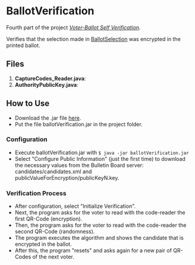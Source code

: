# BallotVerification
Fourth part of the project [*Voter-Ballot Self Verification*](www.cjgomez.cl).

Verifies that the selection made in [BallotSelection](www.cjgomez.cl) was encrypted in the printed ballot.

## Files
1. **CaptureCodes_Reader.java**: 
2. **AuthorityPublicKey.java**:

## How to Use
* Download the .jar file [here](http://www.cjgomez.cl).
* Put the file ballotVerification.jar in the project folder.

### Configuration
* Execute ballotVerification.jar with `$ java -jar ballotVerification.jar`
* Select "Configure Public Information" (just the first time) to download the necessary values from the Bulletin Board server: candidates/candidates.xml and publicValueForEncryption/publicKeyN.key.

### Verification Process
* After configuration, select "Initialize Verification".
* Next, the program asks for the voter to read with the code-reader the first QR-Code (encryption).
* Then, the program asks for the voter to read with the code-reader the second QR-Code (randomness).
* The program executes the algorithm and shows the candidate that is encrypted in the ballot.
* After this, the program "resets" and asks again for a new pair of QR-Codes of the next voter.